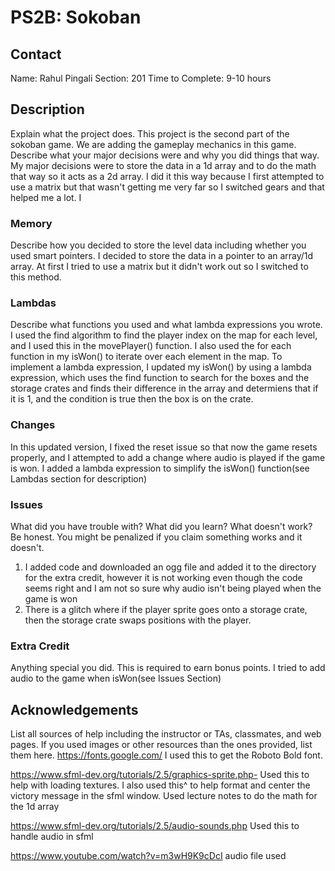 # PS2B: Sokoban

## Contact
Name: Rahul Pingali
Section: 201
Time to Complete: 9-10 hours

## Description
Explain what the project does.
This project is the second part of the sokoban game. We are adding the gameplay mechanics in this game.
Describe what your major decisions were and why you did things that way.
My major decisions were to store the data in a 1d array and to do the math that way so it acts as a 2d array. I did it this way because I first attempted to use a matrix but that wasn't getting me very far so I switched gears and that helped me a lot. I
### Memory
Describe how you decided to store the level data including whether you used smart pointers.
I decided to store the data in a pointer to an array/1d array. At first I tried to use a matrix but it didn't work out so I switched to this method.
### Lambdas
Describe what <algorithm> functions you used and what lambda expressions you wrote.
I used the find algorithm to find the player index on the map for each level, and I used this in the movePlayer() function. I also used the for each function in my isWon() to iterate over each element in the map. To implement a lambda expression, I updated my isWon() by using a lambda expression, which uses the find function to search for the boxes and the storage crates and finds their difference in the array and determiens that if it is 1, and the condition is true then the box is on the crate.
### Changes
In this updated version, I fixed the reset issue so that now the game resets properly, and I attempted to add a change where audio is played if the game is won. I added a lambda expression to simplify the isWon() function(see Lambdas section for description)
### Issues
What did you have trouble with?  What did you learn?  What doesn't work?  Be honest.  You might be penalized if you claim something works and it doesn't.
1. I added code and downloaded an ogg file and added it to the directory for the extra credit, however it is not working even though the code seems right and I am not so sure why audio isn't being played when the game is won
2. There is a glitch where if the player sprite goes onto a storage crate, then the storage crate swaps positions with the player.

### Extra Credit
Anything special you did.  This is required to earn bonus points.
I tried to add audio to the game when isWon(see Issues Section)

## Acknowledgements
List all sources of help including the instructor or TAs, classmates, and web pages.
If you used images or other resources than the ones provided, list them here.
https://fonts.google.com/
I used this to get the Roboto Bold font.

https://www.sfml-dev.org/tutorials/2.5/graphics-sprite.php- Used this to help with loading textures.
I also used this^ to help format and center the victory message in the sfml window.
Used lecture notes to do the math for the 1d array

https://www.sfml-dev.org/tutorials/2.5/audio-sounds.php
Used this to handle audio in sfml

https://www.youtube.com/watch?v=m3wH9K9cDcI
audio file used
